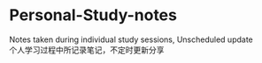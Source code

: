 # Personal-Study-notes
Notes taken during individual study sessions, Unscheduled update<br>
个人学习过程中所记录笔记，不定时更新分享
